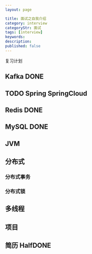 ```yaml
---
layout: page

title: 面试之自我介绍
category: interview
categoryStr: 面试
tags: [interview]
keywords:
description:
published: false
---
```


复习计划
## Kafka DONE
## TODO Spring SpringCloud

## Redis DONE
## MySQL DONE
## JVM
## 分布式
 ### 分布式事务
 ### 分布式锁
## 多线程
## 项目 
## 简历 HalfDONE


